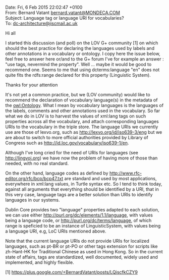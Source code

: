 Date:         Fri, 6 Feb 2015 22:02:47 +0100    
From:         Bernard Vatant <bernard.vatant@MONDECA.COM>    
Subject:      Language tag or language URI for vocabularies?    
To:           dc-architecture@jiscmail.ac.uk   

Hi all

I started this discussion (and poll) on the LOV G+ community [1] on which
should the best practice for declaring the languages used by labels and
other annotations in a vocabulary or ontology. I copy here the issue below,
feel free to answer here or/and to the G+ forum
I've for example an answer : "use tags, nevermind the property". Well ...
maybe it would be good to recommend one. Seems to me that using
dcterms:language "en" does not quite fits the rdfs:range declared for this
property (Linguistic System).

Thanks for your attention

It's not yet a common practice, but we (LOV community) would like to
recommend the declaration of vocabulary language(s) in the metadata of the
<owl:Ontology>. What I mean by vocabulary languages is the languages of the
labels, comments and other annotations used in the vocabulary. So far what
we do in LOV is to harvest the values of xml:lang tags on such properties
across all the vocabulary, and attach corresponding languages URIs to the
vocabulary in the triple store. The language URIs we currently use are
those of lexvo.org, such as  http://lexvo.org/id/iso639-3/eng but we are
about to switch to more official authorities provided by Library of
Congress such as http://id.loc.gov/vocabulary/iso639-1/en.

Although I've long cried for the need of URIs for languages (see
http://lingvoj.org) we have now the problem of having more of those than
needed, with no real standard.

On the other hand, language codes as defined by
http://www.rfc-editor.org/rfc/bcp/bcp47.txt are standard and used by most
applications, everywhere in xml:lang values, in Turtle syntax etc. So I
tend to think today, against all arguments that everything should be
identified by a URI, that in this very case, language tags are a better
solution than URIs to identify languages in our systems.

Dublin Core provides two "language" properties adapted to each solution, we
can use either
http://purl.org/dc/elements/1.1/language, with values being a language
code, or
http://purl.org/dc/terms/language, of which range is speficied to be an
instance of LinguisticSystem, with values being a language URI, e.g, LoC
URIs mentioned above.

Note that the current language URIs do not provide URIs for localized
languages, such as pt-BR or pt-PO or other tags extension for scripts like
zh-Hant-HK for Traditional Chinese as used in Hong Kong. So in the current
state of affairs, tags are standardized, well documented, widely used and
implemented, and highly flexible.

[1] https://plus.google.com/+BernardVatant/posts/LQiscfkCZY9 

